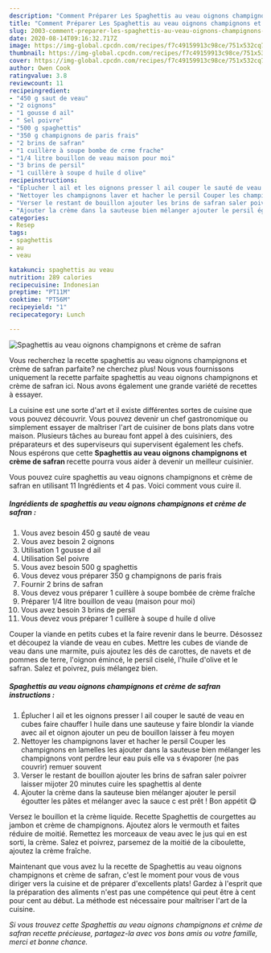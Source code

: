 ```yaml
---
description: "Comment Préparer Les Spaghettis au veau oignons champignons et crème de safran"
title: "Comment Préparer Les Spaghettis au veau oignons champignons et crème de safran"
slug: 2003-comment-preparer-les-spaghettis-au-veau-oignons-champignons-et-creme-de-safran
date: 2020-08-14T09:16:32.717Z
image: https://img-global.cpcdn.com/recipes/f7c49159913c98ce/751x532cq70/spaghettis-au-veau-oignons-champignons-et-creme-de-safran-photo-principale-de-la-recette.jpg
thumbnail: https://img-global.cpcdn.com/recipes/f7c49159913c98ce/751x532cq70/spaghettis-au-veau-oignons-champignons-et-creme-de-safran-photo-principale-de-la-recette.jpg
cover: https://img-global.cpcdn.com/recipes/f7c49159913c98ce/751x532cq70/spaghettis-au-veau-oignons-champignons-et-creme-de-safran-photo-principale-de-la-recette.jpg
author: Owen Cook
ratingvalue: 3.8
reviewcount: 11
recipeingredient:
- "450 g saut de veau"
- "2 oignons"
- "1 gousse d ail"
- " Sel poivre"
- "500 g spaghettis"
- "350 g champignons de paris frais"
- "2 brins de safran"
- "1 cuillère à soupe bombe de crme frache"
- "1/4 litre bouillon de veau maison pour moi"
- "3 brins de persil"
- "1 cuillère à soupe d huile d olive"
recipeinstructions:
- "Éplucher l ail et les oignons presser l ail couper le sauté de veau en cubes faire chauffer l huile dans une sauteuse y faire blondir la viande avec ail et oignon ajouter un peu de bouillon laisser à feu moyen"
- "Nettoyer les champignons laver et hacher le persil Couper les champignons en lamelles les ajouter dans la sauteuse bien mélanger les champignons vont perdre leur eau puis elle va s évaporer (ne pas couvrir) remuer souvent"
- "Verser le restant de bouillon ajouter les brins de safran saler poivrer laisser mijoter 20 minutes cuire les spaghettis al dente"
- "Ajouter la crème dans la sauteuse bien mélanger ajouter le persil égoutter les pâtes et mélanger avec la sauce c est prêt ! Bon appétit 😋"
categories:
- Resep
tags:
- spaghettis
- au
- veau

katakunci: spaghettis au veau 
nutrition: 289 calories
recipecuisine: Indonesian
preptime: "PT11M"
cooktime: "PT56M"
recipeyield: "1"
recipecategory: Lunch

---
```



![Spaghettis au veau oignons champignons et crème de safran](https://img-global.cpcdn.com/recipes/f7c49159913c98ce/751x532cq70/spaghettis-au-veau-oignons-champignons-et-creme-de-safran-photo-principale-de-la-recette.jpg)

Vous recherchez la recette spaghettis au veau oignons champignons et crème de safran parfaite? ne cherchez plus! Nous vous fournissons uniquement la recette parfaite spaghettis au veau oignons champignons et crème de safran ici. Nous avons également une grande variété de recettes à essayer.

La cuisine est une sorte d'art et il existe différentes sortes de cuisine que vous pouvez découvrir. Vous pouvez devenir un chef gastronomique ou simplement essayer de maîtriser l'art de cuisiner de bons plats dans votre maison. Plusieurs tâches au bureau font appel à des cuisiniers, des préparateurs et des superviseurs qui supervisent également les chefs. Nous espérons que cette <strong> Spaghettis au veau oignons champignons et crème de safran </strong> recette pourra vous aider à devenir un meilleur cuisinier.

<!--inarticleads1-->

Vous pouvez cuire spaghettis au veau oignons champignons et crème de safran en utilisant 11 Ingrédients et 4 pas. Voici comment vous cuire il.

##### Ingrédients de spaghettis au veau oignons champignons et crème de safran :

1. Vous avez besoin 450 g sauté de veau
1. Vous avez besoin 2 oignons
1. Utilisation 1 gousse d ail
1. Utilisation  Sel poivre
1. Vous avez besoin 500 g spaghettis
1. Vous devez vous préparer 350 g champignons de paris frais
1. Fournir 2 brins de safran
1. Vous devez vous préparer 1 cuillère à soupe bombée de crème fraîche
1. Préparer 1/4 litre bouillon de veau (maison pour moi)
1. Vous avez besoin 3 brins de persil
1. Vous devez vous préparer 1 cuillère à soupe d huile d olive


Couper la viande en petits cubes et la faire revenir dans le beurre. Désossez et découpez la viande de veau en cubes. Mettre les cubes de viande de veau dans une marmite, puis ajoutez les dés de carottes, de navets et de pommes de terre, l&#39;oignon émincé, le persil ciselé, l&#39;huile d&#39;olive et le safran. Salez et poivrez, puis mélangez bien. 

<!--inarticleads2-->

##### Spaghettis au veau oignons champignons et crème de safran instructions :

1. Éplucher l ail et les oignons presser l ail couper le sauté de veau en cubes faire chauffer l huile dans une sauteuse y faire blondir la viande avec ail et oignon ajouter un peu de bouillon laisser à feu moyen
1. Nettoyer les champignons laver et hacher le persil Couper les champignons en lamelles les ajouter dans la sauteuse bien mélanger les champignons vont perdre leur eau puis elle va s évaporer (ne pas couvrir) remuer souvent
1. Verser le restant de bouillon ajouter les brins de safran saler poivrer laisser mijoter 20 minutes cuire les spaghettis al dente
1. Ajouter la crème dans la sauteuse bien mélanger ajouter le persil égoutter les pâtes et mélanger avec la sauce c est prêt ! Bon appétit 😋


Versez le bouillon et la crème liquide. Recette Spaghettis de courgettes au jambon et crème de champignons. Ajoutez alors le vermouth et faites réduire de moitié. Remettez les morceaux de veau avec le jus qui en est sorti, la crème. Salez et poivrez, parsemez de la moitié de la ciboulette, ajoutez la crème fraîche. 

<!--inarticleads1-->

<p>
Maintenant que vous avez lu la recette de Spaghettis au veau oignons champignons et crème de safran, c'est le moment pour vous de vous diriger vers la cuisine et de préparer d'excellents plats! Gardez à l'esprit que la préparation des aliments n'est pas une compétence qui peut être à cent pour cent au début. La méthode est nécessaire pour maîtriser l'art de la cuisine.
</p>

<p>
<i>Si vous trouvez cette Spaghettis au veau oignons champignons et crème de safran recette précieuse, partagez-la avec vos bons amis ou votre famille, merci et bonne chance.</i>
</p>
